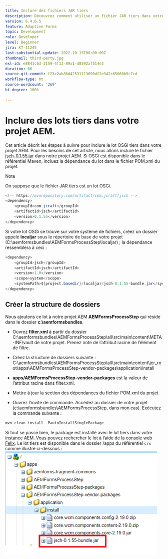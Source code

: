 ```yaml
---
title: Inclure des fichiers JAR tiers
description: Découvrez comment utiliser un fichier JAR tiers dans votre projet AEM.
version: 6.4,6.5
feature: Adaptive Forms
topic: Development
role: Developer
level: Beginner
jira: KT-11245
last-substantial-update: 2022-10-15T00:00:00Z
thumbnail: third-party.jpg
exl-id: e8841c63-3159-4f13-89a1-d8592af514e3
duration: 66
source-git-commit: f23c2ab86d42531113690df2e342c65060b5c7cd
workflow-type: ht
source-wordcount: '269'
ht-degree: 100%

---
```


# Inclure des lots tiers dans votre projet AEM.

Cet article décrit les étapes à suivre pour inclure le lot OSGi tiers dans votre projet AEM. Pour les besoins de cet article, nous allons inclure le fichier [jsch-0.1.55.jar](https://repo1.maven.org/maven2/com/jcraft/jsch/0.1.55/jsch-0.1.55.jar) dans notre projet AEM.  Si OSGi est disponible dans le référentiel Maven, incluez la dépendance du lot dans le fichier POM.xml du projet.

>[!NOTE]
> On suppose que le fichier JAR tiers est un lot OSGi.

```java
<!-- https://mvnrepository.com/artifact/com.jcraft/jsch -->
<dependency>
    <groupId>com.jcraft</groupId>
    <artifactId>jsch</artifactId>
    <version>0.1.55</version>
</dependency>
```

Si votre lot OSGi se trouve sur votre système de fichiers, créez un dossier appelé **localjar** sous le répertoire de base de votre projet (C:\aemformsbundles\AEMFormsProcessStep\localjar) ; la dépendance ressemblera à ceci :

```java
<dependency>
    <groupId>jsch</groupId>
    <artifactId>jsch</artifactId>
    <version>1.0</version>
    <scope>system</scope>
    <systemPath>${project.basedir}/localjar/jsch-0.1.55-bundle.jar</systemPath>
</dependency>
```

## Créer la structure de dossiers

Nous ajoutons ce lot à notre projet AEM **AEMFormsProcessStep** qui réside dans le dossier **c:\aemformsbundles**.

* Ouvrez **filter.xml** à partir du dossier C:\aemformsbundles\AEMFormsProcessStep\all\src\main\content\META-INF\vault de votre projet.
Prenez note de l’attribut racine de l’élément de filtre.

* Créez la structure de dossiers suivante : C:\aemformsbundles\AEMFormsProcessStep\all\src\main\content\jcr_root\apps\AEMFormsProcessStep-vendor-packages\application\install
* **apps/AEMFormsProcessStep-vendor-packages** est la valeur de l’attribut racine dans filter.xml.
* Mettre à jour la section des dépendances du fichier POM.xml du projet
* Ouvrez l’invite de commande. Accédez au dossier de votre projet (c:\aemformsbundles\AEMFormsProcessStep, dans mon cas). Exécutez la commande suivante :

```java
mvn clean install -PautoInstallSinglePackage
```

Si tout se passe bien, le package est installé avec le lot tiers dans votre instance AEM. Vous pouvez rechercher le lot à l’aide de la [console web Felix](http://localhost:4502/system/console/bundles). Le lot tiers est disponible dans le dossier /apps du référentiel `crx` comme illustré ci-dessous :
![third-party](assets/custom-bundle1.png)
